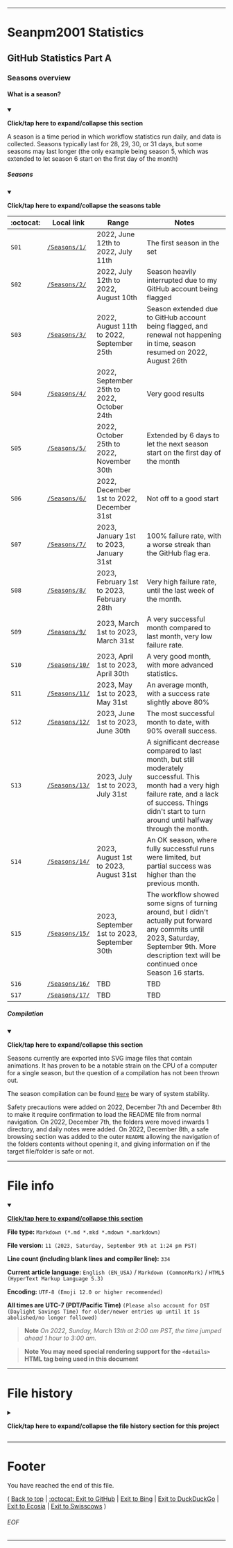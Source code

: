 
***

# Seanpm2001 Statistics

## GitHub Statistics Part A

### Seasons overview

#### What is a season?

<details open><summary><p><b>Click/tap here to expand/collapse this section</b></p></summary>

A season is a time period in which workflow statistics run daily, and data is collected. Seasons typically last for 28, 29, 30, or 31 days, but some seasons may last longer (the only example being season 5, which was extended to let season 6 start on the first day of the month)

</details>

##### Seasons

<details open><summary><p><b>Click/tap here to expand/collapse the seasons table</b></p></summary>

| :octocat: | Local link | Range | Notes |
|---|---|---|---|
| `S01` | [`/Seasons/1/`](/Seasons/1/) | 2022, June 12th to 2022, July 11th | The first season in the set |
| `S02` | [`/Seasons/2/`](/Seasons/2/) | 2022, July 12th to 2022, August 10th | Season heavily interrupted due to my GitHub account being flagged |
| `S03` | [`/Seasons/3/`](/Seasons/3/) | 2022, August 11th to 2022, September 25th | Season extended due to GitHub account being flagged, and renewal not happening in time, season resumed on 2022, August 26th |
| `S04` | [`/Seasons/4/`](/Seasons/4/) | 2022, September 25th to 2022, October 24th | Very good results |
| `S05` | [`/Seasons/5/`](/Seasons/5/) | 2022, October 25th to 2022, November 30th | Extended by 6 days to let the next season start on the first day of the month |
| `S06` | [`/Seasons/6/`](/Seasons/6/) | 2022, December 1st to 2022, December 31st | Not off to a good start |
| `S07` | [`/Seasons/7/`](/Seasons/7) | 2023, January 1st to 2023, January 31st | 100% failure rate, with a worse streak than the GitHub flag era. |
| `S08` | [`/Seasons/8/`](/Seasons/8) | 2023, February 1st to 2023, February 28th | Very high failure rate, until the last week of the month. |
| `S09` | [`/Seasons/9/`](/Seasons/9/) | 2023, March 1st to 2023, March 31st | A very successful month compared to last month, very low failure rate. |
| `S10` | [`/Seasons/10/`](/Seasons/10/) | 2023, April 1st to 2023, April 30th | A very good month, with more advanced statistics. |
| `S11` | [`/Seasons/11/`](/Seasons/11/) | 2023, May 1st to 2023, May 31st | An average month, with a success rate slightly above 80% |
| `S12` | [`/Seasons/12/`](/Seasons/12/) | 2023, June 1st to 2023, June 30th | The most successful month to date, with 90% overall success. |
| `S13` | [`/Seasons/13/`](/Seasons/13/) | 2023, July 1st to 2023, July 31st | A significant decrease compared to last month, but still moderately successful. This month had a very high failure rate, and a lack of success. Things didn't start to turn around until halfway through the month. |
| `S14` | [`/Seasons/14/`](/Seasons/14/) | 2023, August 1st to 2023, August 31st | An OK season, where fully successful runs were limited, but partial success was higher than the previous month. |
| `S15` | [`/Seasons/15/`](/Seasons/15/) | 2023, September 1st to 2023, September 30th | The workflow showed some signs of turning around, but I didn't actually put forward any commits until 2023, Saturday, September 9th. More description text will be continued once Season 16 starts. |
| `S16` | [`/Seasons/16/`](/Seasons/16/) | TBD | TBD |
| `S17` | [`/Seasons/17/`](/Seasons/17/) | TBD | TBD |

</details>

##### Compilation

<details open><summary><p><b>Click/tap here to expand/collapse this section</b></p></summary>

Seasons currently are exported into SVG image files that contain animations. It has proven to be a notable strain on the CPU of a computer for a single season, but the question of a compilation has not been thrown out.

<!-- There is currently a planned season compilation, but precautions are going to need to be taken before it can be created. !-->

The season compilation can be found [`Here`](/Seasons/!Compilation/) be wary of system stability.

Safety precautions were added on 2022, December 7th and December 8th to make it require confirmation to load the README file from normal navigation. On 2022, December 7th, the folders were moved inwards 1 directory, and daily notes were added. On 2022, December 8th, a safe browsing section was added to the outer `README` allowing the navigation of the folders contents without opening it, and giving information on if the target file/folder is safe or not.

</details>

***

# File info

<details open><summary><p lang="en"><b><u>Click/tap here to expand/collapse this section</u></b></p></summary>

**File type:** `Markdown (*.md *.mkd *.mdown *.markdown)`

**File version:** `11 (2023, Saturday, September 9th at 1:24 pm PST)`

**Line count (including blank lines and compiler line):** `334`

**Current article language:** `English (EN_USA)` / `Markdown (CommonMark)` / `HTML5 (HyperText Markup Language 5.3)`

**Encoding:** `UTF-8 (Emoji 12.0 or higher recommended)`

**All times are UTC-7 (PDT/Pacific Time)** `(Please also account for DST (Daylight Savings Time) for older/newer entries up until it is abolished/no longer followed)`

> **Note** _On 2022, Sunday, March 13th at 2:00 am PST, the time jumped ahead 1 hour to 3:00 am._

> **Note** **You may need special rendering support for the `<details>` HTML tag being used in this document**

</details>

***

# File history

<details><summary><p lang="en"><b>Click/tap here to expand/collapse the file history section for this project</b></p></summary>

<details><summary><p lang="en"><b>Version 1 (2022, Tuesday, November 15th at 7:38 pm PST)</b></p></summary>

**This version was made by:** [`@seanpm2001`](https://github.com/seanpm2001/)

> **Note** _This is the first release._

> Changes:

- [x] Started the file
- [x] Added the title section
- [x] Added the `What is a season?` section
- - [x] Added the `Seasons` subsection
- - [x] Added the `Compilation` subsection
- [x] Added the `file info` section
- - [x] Added the version number
- - [x] Added the version date
- - [x] Added the line count
- [x] Added the `file history` section
- - [x] Added an entry for version 1
- [ ] No other changes in version 1

</details> <!-- V01 !-->

<details><summary><p lang="en"><b>Version 2 (2022, Thursday, December 8th at 6:40 pm PST)</b></p></summary>

**This version was made by:** [`@seanpm2001`](https://github.com/seanpm2001/)

> **Note** _This is the season 6 release._

> Changes:

- [x] Updated the `What is a season?` section
- - [x] Updated the `Seasons` subsection, now including info for season 6
- - [x] Updated the `Compilation` subsection, now including info on recent safety features
- [x] Updated the `file info` section
- - [x] Updated the version number
- - [x] Updated the version date
- - [x] Updated the line count
- [x] Updated the `file history` section
- - [x] Added an entry for version 2
- [ ] No other changes in version 2

</details> <!-- V02 !-->

<details><summary><p lang="en"><b>Version 3 (2023, Tuesday, January 24th at 7:00 pm PST)</b></p></summary>

**This version was made by:** [`@seanpm2001`](https://github.com/seanpm2001/)

> **Note** _This is the season 7 release._

> Changes:

- [x] Updated the `What is a season?` section
- - [x] Updated the `Seasons` subsection, now including info for season 7 and a placeholder for season 8
- [x] Updated the `file info` section
- - [x] Updated the version number
- - [x] Updated the version date
- - [x] Updated the line count
- [x] Updated the `file history` section
- - [x] Added an entry for version 3
- [ ] No other changes in version 3

</details> <!-- V03 !-->

<details><summary><p lang="en"><b>Version 4 (2023, Thursday, February 16th at 11:04 pm PST)</b></p></summary>

**This version was made by:** [`@seanpm2001`](https://github.com/seanpm2001/)

> **Note** _This is the season 8 release._

> Changes:

- [x] Updated the `What is a season?` section
- - [x] Updated the `Seasons` subsection, now including info for season 8 and a placeholder for season 9
- [x] Updated the `file info` section
- - [x] Updated the version number
- - [x] Updated the version date
- - [x] Updated the line count
- [x] Updated the `file history` section
- - [x] Added an entry for version 4
- [ ] No other changes in version 4

</details> <!-- V04 !-->

<details><summary><p lang="en"><b>Version 5 (2023, Thursday, March 2nd at 2:55 pm PST)</b></p></summary>

**This version was made by:** [`@seanpm2001`](https://github.com/seanpm2001/)

> **Note** _This is the season 9 release._

> Changes:

- [x] Updated the `What is a season?` section
- - [x] Updated the `Seasons` subsection, now including info for season 9 and a placeholder for season 10, also turned the table into a dropdown
- [x] Updated the `file info` section
- - [x] Updated the version number
- - [x] Updated the version date
- - [x] Updated the line count
- [x] Updated the `file history` section
- - [x] Added an entry for version 5
- [ ] No other changes in version 5

</details>  <!-- V05 !-->

<details><summary><p lang="en"><b>Version 6 (2023, Tuesday, April 11th at 1:09 pm PST)</b></p></summary>

**This version was made by:** [`@seanpm2001`](https://github.com/seanpm2001/)

> **Note** _This release is part of a larger maintenance update, as this repository hasn't been extensively worked on for over a month. This is the season 10 release._

> Changes:

- [x] **DEVELOPER** Added index number comment sections (`<!-- V01 !-->`, `<!-- V02 !-->`, etc.) to all file history entries, to make navigation and editing easier
- [x] **DEVELOPER** Added overview notes to all file history entries
- [x] Updated the `Compilation` section
- - [x] Turned the section into a dropdown section
- [x] Updated the `What is a season?` section
- - [x] Turned the section into a dropdown section
- - [x] Updated the `Seasons` subsection, now including info for season 10 and a placeholder for seasons 11 and 12
- [x] Updated the `file info` section
- - [x] Updated the version number
- - [x] Updated the version date
- - [x] Updated the line count
- [x] Updated the `file history` section
- - [x] Added an entry for version 6
- [x] Added the footer
- [ ] No other changes in version 6

</details> <!-- V06 !-->

<details><summary><p lang="en"><b>Version 7 (2023, Wednesday, May 3rd at 1:46 pm PST)</b></p></summary>

**This version was made by:** [`@seanpm2001`](https://github.com/seanpm2001/)

> **Note** _This is the season 11 release update._

> Changes:

- [x] Updated the `What is a season?` section
- - [x] Updated the `Seasons` subsection, now including info for season 10 and a placeholder for season 13
- [x] Updated the `file info` section
- - [x] Updated the version number
- - [x] Updated the version date
- - [x] Updated the line count
- [x] Updated the `file history` section
- - [x] Added an entry for version 7
- [x] Added the footer
- [ ] No other changes in version 7

</details> <!-- V07 !-->

<details><summary><p lang="en"><b>Version 8 (2023, Thursday, June 1st at 12:37 pm PST)</b></p></summary>

**This version was made by:** [`@seanpm2001`](https://github.com/seanpm2001/)

> **Note** _This is the season 12 release update._

> Changes:

- [x] Updated the `What is a season?` section
- - [x] Updated the `Seasons` subsection, now including info for season 11 and a placeholder for season 14
- [x] Updated the `file info` section
- - [x] Updated the version number
- - [x] Updated the version date
- - [x] Updated the line count
- [x] Updated the `file history` section
- - [x] Added an entry for version 8
- [x] Updated the footer
- [ ] No other changes in version 8

</details> <!-- V08 !-->

<details><summary><p lang="en"><b>Version 9 (2023, Saturday, July 1st at 05:59 pm PST)</b></p></summary>

**This version was made by:** [`@seanpm2001`](https://github.com/seanpm2001/)

> **Note** _This is the season 13 release update._

> Changes:

- [x] Updated the `What is a season?` section
- - [x] Updated the `Seasons` subsection, now including info for season 12 and a placeholder for season 15
- [x] Updated the `file info` section
- - [x] Updated the version number
- - [x] Updated the version date
- - [x] Updated the line count
- [x] Updated the `file history` section
- - [x] Added an entry for version 9
- [x] Updated the footer
- [ ] No other changes in version 9

</details> <!-- V09 !-->

<details><summary><p lang="en"><b>Version 10 (2023, Tuesday, August 1st at 04:06 pm PST)</b></p></summary>

**This version was made by:** [`@seanpm2001`](https://github.com/seanpm2001/)

> **Note** _This is the season 14 release update._

> Changes:

- [x] Updated the `What is a season?` section
- - [x] Updated the `Seasons` subsection, now including info for season 13 and a placeholder for season 16
- [x] Updated the `file info` section
- - [x] Updated the version number
- - [x] Updated the version date
- - [x] Updated the line count
- [x] Updated the `file history` section
- - [x] Added an entry for version 10
- [ ] No other changes in version 10

</details> <!-- V10 !-->

<details><summary><p lang="en"><b>Version 11 (2023, Saturday, September 9th at 01:24 pm PST)</b></p></summary>

**This version was made by:** [`@seanpm2001`](https://github.com/seanpm2001/)

> **Note** _This is the season 15 release update. It is coming 8-9 days late._

> Changes:

- [x] Updated the `What is a season?` section
- - [x] Updated the `Seasons` subsection, now including info for season 14 and (partially) season 15 and a placeholder for season 17
- [x] Updated the `file info` section
- - [x] Updated the version number
- - [x] Updated the version date
- - [x] Updated the line count
- [x] Updated the `file history` section
- - [x] Added an entry for version 11
- [ ] No other changes in version 11

</details> <!-- V11 !-->

</details> <!-- End of file history !-->

***

# Footer

You have reached the end of this file.

( [Back to top](#Seanpm2001-Statistics) | [:octocat: Exit to GitHub](https://github.com/) | [Exit to Bing](https://www.bing.com/) | [Exit to DuckDuckGo](https://duckduckgo.com/) | [Exit to Ecosia](https://www.ecosia.org/) | [Exit to Swisscows](https://www.swisscows.com/) )

###### EOF

***

